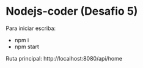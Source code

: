 # Nodejs-coder (Desafio 5)
Para iniciar escriba: 
- npm i
- npm start

Ruta principal:
http://localhost:8080/api/home
